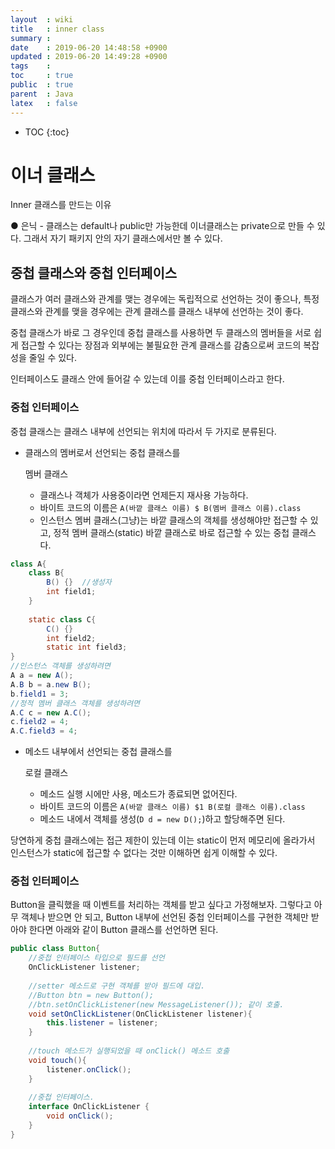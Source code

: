 ```yaml
---
layout  : wiki
title   : inner class 
summary : 
date    : 2019-06-20 14:48:58 +0900
updated : 2019-06-20 14:49:28 +0900
tags    : 
toc     : true
public  : true
parent  : Java
latex   : false
---
```

* TOC
{:toc}

# 이너 클래스

Inner 클래스를 만드는 이유

●       은닉 - 클래스는 default나 public만 가능한데 이너클래스는 private으로 만들 수 있다. 그래서 자기 패키지 안의 자기 클래스에서만 볼 수 있다.

## 중첩 클래스와 중첩 인터페이스

클래스가 여러 클래스와 관계를 맺는 경우에는 독립적으로 선언하는 것이 좋으나, 특정 클래스와 관계를 맺을 경우에는 관계 클래스를 클래스 내부에 선언하는 것이 좋다.

중첩 클래스가 바로 그 경우인데 중첩 클래스를 사용하면 두 클래스의 멤버들을 서로 쉽게 접근할 수 있다는 장점과 외부에는 불필요한 관계 클래스를 감춤으로써 코드의 복잡성을 줄일 수 있다.

인터페이스도 클래스 안에 들어갈 수 있는데 이를 중첩 인터페이스라고 한다.

### 중첩 인터페이스

중첩 클래스는 클래스 내부에 선언되는 위치에 따라서 두 가지로 분류된다.

- 클래스의 멤버로서 선언되는 중첩 클래스를

   

  멤버 클래스

  - 클래스나 객체가 사용중이라면 언제든지 재사용 가능하다.
  - 바이트 코드의 이름은 `A(바깥 클래스 이름) $ B(멤버 클래스 이름).class`
  - 인스턴스 멤버 클래스(그냥)는 바깥 클래스의 객체를 생성해야만 접근할 수 있고, 정적 멤버 클래스(static) 바깥 클래스로 바로 접근할 수 있는 중첩 클래스다.

```java
class A{
	class B{
		B() {} 	//생성자
		int field1;
	}
	
	static class C{
		C() {}
		int field2;
		static int field3;
}
//인스턴스 객체를 생성하려면
A a = new A();
A.B b = a.new B();
b.field1 = 3;
//정적 멤버 클래스 객체를 생성하려면
A.C c = new A.C();
c.field2 = 4;
A.C.field3 = 4;
```

- 메소드 내부에서 선언되는 중첩 클래스를

   

  로컬 클래스

  - 메소드 실행 시에만 사용, 메소드가 종료되면 없어진다.
  - 바이트 코드의 이름은 `A(바깥 클래스 이름) $1 B(로컬 클래스 이름).class`
  - 메소드 내에서 객체를 생성(`D d = new D();`)하고 할당해주면 된다.

당연하게 중첩 클래스에는 접근 제한이 있는데 이는 static이 먼저 메모리에 올라가서 인스턴스가 static에 접근할 수 없다는 것만 이해하면 쉽게 이해할 수 있다.

### 중첩 인터페이스

Button을 클릭했을 때 이벤트를 처리하는 객체를 받고 싶다고 가정해보자. 그렇다고 아무 객체나 받으면 안 되고, Button 내부에 선언된 중첩 인터페이스를 구현한 객체만 받아야 한다면 아래와 같이 Button 클래스를 선언하면 된다.

```java
public class Button{
	//중첩 인터페이스 타입으로 필드를 선언 
	OnClickListener listener;
	
	//setter 메소드로 구현 객체를 받아 필드에 대입.
	//Button btn = new Button();
	//btn.setOnClickListener(new MessageListener()); 같이 호출. 
	void setOnClickListener(OnClickListener listener){
		this.listener = listener;
	}
	
	//touch 메소드가 실행되었을 때 onClick() 메소드 호출
	void touch(){
		listener.onClick();
	}
	
	//중첩 인터페이스.
	interface OnClickListener {
		void onClick();
	}
}	
```

# 
